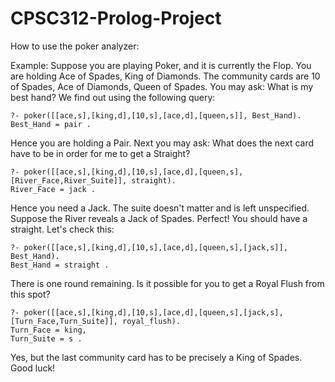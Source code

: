 # CPSC312-Prolog-Project

How to use the poker analyzer:

Example:
Suppose you are playing Poker, and it is currently the Flop. You are holding Ace of Spades, King of Diamonds. The community cards are 10 of Spades, Ace of Diamonds, Queen of Spades.
You may ask: What is my best hand? We find out using the following query:
```
?- poker([[ace,s],[king,d],[10,s],[ace,d],[queen,s]], Best_Hand).
Best_Hand = pair .
```
Hence you are holding a Pair. Next you may ask: What does the next card have to be in order for me to get a Straight?
```
?- poker([[ace,s],[king,d],[10,s],[ace,d],[queen,s],[River_Face,River_Suite]], straight).
River_Face = jack .
```
Hence you need a Jack. The suite doesn't matter and is left unspecified.
Suppose the River reveals a Jack of Spades. Perfect! You should have a straight. Let's check this:
```
?- poker([[ace,s],[king,d],[10,s],[ace,d],[queen,s],[jack,s]], Best_Hand).
Best_Hand = straight .
```
There is one round remaining. Is it possible for you to get a Royal Flush from this spot?
```
?- poker([[ace,s],[king,d],[10,s],[ace,d],[queen,s],[jack,s],[Turn_Face,Turn_Suite]], royal_flush). 
Turn_Face = king,
Turn_Suite = s .
```
Yes, but the last community card has to be precisely a King of Spades. Good luck!
